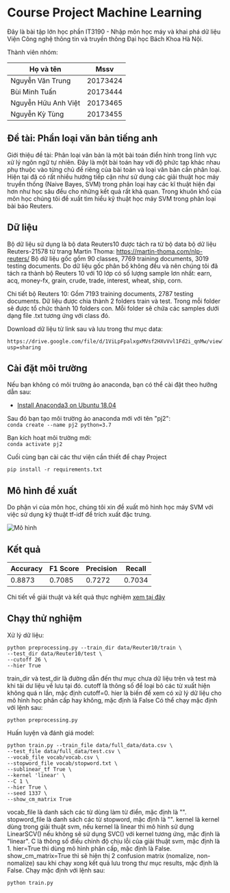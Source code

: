 # Course Project Machine Learning
Đây là bài tập lớn học phần IT3190 - Nhập môn học máy và khai phá dữ liệu Viện Công nghệ thông tin và truyền thông Đại học Bách Khoa Hà Nội.

Thành viên nhóm:

|Họ và tên | Mssv|
|--- | ---|
|Nguyễn Văn Trung	       |20173424|
|Bùi Minh Tuấn	           |20173444|
|Nguyễn Hữu Anh Việt	   |20173465|
|Nguyễn Kỳ Tùng	           |20173455|

## Đề tài: Phần loại văn bản tiếng anh
Giới thiệu đề tài:
Phân loại văn bản là một bài toán điển hình trong lĩnh vực xử lý ngôn ngữ tự nhiên.
Đây là một bài toán hay với độ phức tạp khác nhau phụ thuộc vào từng chủ đề riêng của bài toán và loại văn bản cần phân loại.
Hiện tại đã có rất nhiều hướng tiếp cận như sử dụng các giải thuật học máy truyền thống (Naive Bayes, SVM) trong phân loại hay các kĩ thuật hiện đại hơn như học sâu đều cho những kết quả rất khả quan.
Trong khuôn khổ của môn học chúng tôi đề xuất tìm hiểu kỹ thuật học máy SVM trong phân loại bài báo Reuters.

## Dữ liệu
Bộ dữ liệu sử dụng là bộ data Reuters10 được tách ra từ bộ data bộ dữ liệu Reuters-21578 từ trang  Martin Thoma: https://martin-thoma.com/nlp-reuters/
Bộ dữ liệu gốc gồm 90 classes, 7769 training documents, 3019 testing documents.
Do dữ liệu gốc phân bố không đều và nên chúng tôi đã tách ra thành bộ Reuters 10 với 10 lớp có số lượng sample lơn nhất:
earn, acq, money-fx, grain, crude, trade, interest, wheat, ship, corn.

Chi tiết bộ Reuters 10:
Gồm 7193 training documents, 2787 testing documents.
Dữ liệu được chia thành 2 folders train và test.
Trong mỗi folder sẽ được tổ chức thành 10 folders con.
Mỗi folder sẽ chứa các samples dưới dạng file .txt tương ứng với class đó.

Download dữ liệu từ link sau và lưu trong thư mục data:
```
https://drive.google.com/file/d/1ViLpFpalxgxMVsf2HXvVvl1Fd2i_qnMw/view?usp=sharing
```

## Cài đặt môi trường
Nếu bạn không có môi trường ảo anaconda, bạn có thể cài đặt theo hưỡng dẫn sau:
- [Install Anaconda3 on Ubuntu 18.04](https://www.digitalocean.com/community/tutorials/how-to-install-anaconda-on-ubuntu-18-04-quickstart)

Sau đó bạn tạo môi trường ảo anaconda mới với tên "pj2":<br>
`conda create --name pj2 python=3.7`

Bạn kích hoạt môi trường mới:<br>
`conda activate pj2`

Cuối cùng bạn cài các thư viện cần thiết để chạy Project
```
pip install -r requirements.txt
```
## Mô hình đề xuất
Do phận vi của môn học, chúng tôi xin đề xuất mô hình học máy SVM với việc sử dụng kỹ thuật tf-idf để trích xuất đặc trưng.

![Mô hình](https://drive.google.com/file/d/1eXF66ReE1yYaeQChAbGnJwmo7CgAGEhu/view?usp=sharing)

## Kết quả
|Accuracy | F1 Score| Precision | Recall|
|--- | ---| ---| ---|
|0.8873 |0.7085 | 0.7272| 0.7034|

Chi tiết về giải thuật và kết quả thực nghiệm [xem tại đây](https://docs.google.com/document/d/1Vt8y_zFxWrU_7HJq458iqukgXmM82HNTs8Mu0iuhesk/edit?usp=sharing)

## Chạy thử nghiệm
Xử lý dữ liệu:
```
python preprocessing.py --train_dir data/Reuter10/train \
--test_dir data/Reuter10/test \
--cutoff 26 \
--hier True
```

train_dir và test_dir là đường dẫn đến thư mục chưa dữ liệu trên và test mà khi tải dư liệu về lưu tại đó.
cutoff là thông số để loại bỏ các từ xuất hiện không quá n lần, mặc định cutoff=0.
hier là biến để xem có xử lý dữ liệu cho mô hình học phân cấp hay không, mặc định là False
Có thể chạy mặc định với lệnh sau:

```
python preprocessing.py
```
Huấn luyện và đánh giá model:
```
python train.py --train_file data/full_data/data.csv \
--test_file data/full_data/test.csv \
--vocab_file vocab/vocab.csv \
--stopword_file vocab/stopword.txt \
--sublinear_tf True \
--kernel 'linear' \
--C 1 \
--hier True \
--seed 1337 \
--show_cm_matrix True
```
vocab_file là danh sách các từ dùng làm từ điển, mặc định là "".
stopword_file là danh sách các từ stopword, mặc định là "". 
kernel là kernel dùng trong giải thuật svm, nếu kernel là linear thì mô hình sử dụng LinearSCV() nếu không sẽ sử dụng SVC() với kernel tương ứng, mặc định là "linear".
C là thông số điều chỉnh độ chịu lỗi của giải thuật svm, mặc định là 1.
hier=True thì dùng mô hình phân cấp, mặc định là False.
show_cm_matrix=True thì sẽ hiện thị 2 confusion matrix (nomalize, non-nomalize) sau khi chạy xong kết quả lưu trong thư mục results, mặc định là False.
Chạy mặc định với lệnh sau:
```
python train.py
```

